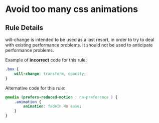 # Avoid too many css animations


## Rule Details

will-change is intended to be used as a last resort, in order to try to deal with existing performance problems. It should not be used to anticipate performance problems.

Example of **incorrect** code for this rule:

```css
.box {
    will-change: transform, opacity;
}
```

Alternative code for this rule:

```css
@media (prefers-reduced-motion : no-preference ) {
    .animation {
        animation: fadeIn 4s ease;
    }
}
```

